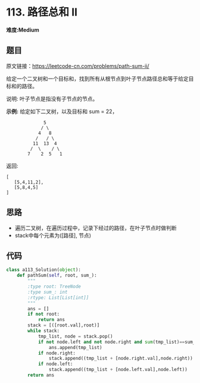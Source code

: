# 113. 路径总和 II
**难度:Medium**
## 题目
原文链接：https://leetcode-cn.com/problems/path-sum-ii/

给定一个二叉树和一个目标和，找到所有从根节点到叶子节点路径总和等于给定目标和的路径。

说明: 叶子节点是指没有子节点的节点。

**示例:**
给定如下二叉树，以及目标和 sum = 22，
```
              5
             / \
            4   8
           /   / \
          11  13  4
         /  \    / \
        7    2  5   1
```
返回:
```
[
   [5,4,11,2],
   [5,8,4,5]
]
```

## 思路
* 遍历二叉树，在遍历过程中，记录下经过的路径，在叶子节点时做判断
* stack中每个元素为([路径], 节点)

## 代码
```python
class a113_Solution(object):
    def pathSum(self, root, sum_):
        """
        :type root: TreeNode
        :type sum_: int
        :rtype: List[List[int]]
        """
        ans = []
        if not root:
            return ans
        stack = [([root.val],root)]
        while stack:
            tmp_list, node = stack.pop()
            if not node.left and not node.right and sum(tmp_list)==sum_:
                ans.append(tmp_list)
            if node.right:
                stack.append((tmp_list + [node.right.val],node.right))
            if node.left:
                stack.append((tmp_list + [node.left.val],node.left))
        return ans
```
